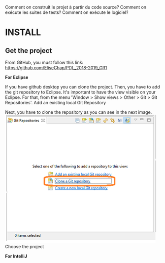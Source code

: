Comment on construit le projet à partir du code source?
Comment on exécute les suites de tests?
Comment on exécute le logiciel?

# INSTALL 

## Get the project 

From GitHub, you must follow this link: https://github.com/EliseChap/PDL_2018-2019_GR1

**For Eclipse**

If you have github desktop you can clone the project. 
Then, you have to add the git repository to Eclipse. It's important to have the view visible on your Eclipse. For that, from the menu 'Window > Show views > Other > Git > Git Repositories'.
Add an existing  local Git Repository



Next, you have to clone the repository as you can see in the next image.
<img src= "ANNEXES/imgGitRepositories.png"><br>
Choose the project 









**For IntelliJ**



